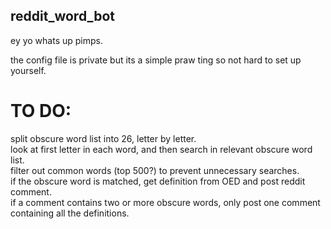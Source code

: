 ## reddit_word_bot

ey yo whats up pimps. 

the config file is private but its a simple praw ting so not hard to set up yourself.


# TO DO:

split obscure word list into 26, letter by letter.  
look at first letter in each word, and then search in relevant obscure word list.  
filter out common words (top 500?) to prevent unnecessary searches.  
if the obscure word is matched, get definition from OED and post reddit comment.  
if a comment contains two or more obscure words, only post one comment containing all the definitions.  

